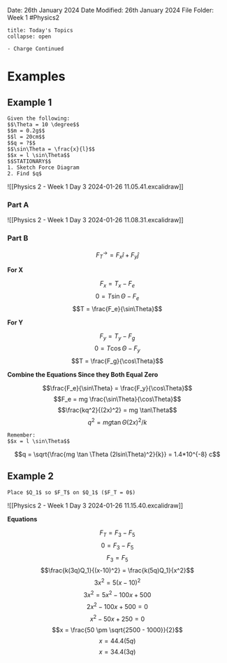 Date: 26th January 2024
Date Modified: 26th January 2024
File Folder: Week 1
#Physics2

```ad-abstract
title: Today's Topics
collapse: open

- Charge Continued

```

# Examples

## Example 1

```ad-question
Given the following:
$$\Theta = 10 \degree$$
$$m = 0.2g$$
$$l = 20cm$$
$$q = ?$$
$$\sin\Theta = \frac{x}{l}$$
$$x = l \sin\Theta$$
$$STATIONARY$$
1. Sketch Force Diagram
2. Find $q$
```

![[Physics 2 - Week 1 Day 3 2024-01-26 11.05.41.excalidraw]]

### Part A

![[Physics 2 - Week 1 Day 3 2024-01-26 11.08.31.excalidraw]]

### Part B

$$F_T^\to = F_x\hat{i}+F_y\hat{j}$$

**For X**

$$F_x = T_x -F_e$$
$$0 = T \sin\Theta - F_e$$
$$T = \frac{F_e}{\sin\Theta}$$

**For Y**

$$F_y = T_y -F_g$$
$$0 = T\cos\Theta - F_y$$
$$T = \frac{F_g}{\cos\Theta}$$

**Combine the Equations Since they Both Equal Zero**

$$\frac{F_e}{\sin\Theta} = \frac{F_y}{\cos\Theta}$$
$$F_e = mg \frac{\sin\Theta}{\cos\Theta}$$
$$\frac{kq^2}{(2x)^2} = mg \tan\Theta$$
$$q^2 = mg\tan\Theta (2x)^2 / k$$

```ad-note
Remember:
$$x = l \sin\Theta$$
```
$$q = \sqrt{\frac{mg \tan \Theta (2lsin\Theta)^2}{k}} = 1.4*10^{-8} c$$

## Example 2

```ad-question
Place $Q_1$ so $F_T$ on $Q_1$ ($F_T = 0$)
```

![[Physics 2 - Week 1 Day 3 2024-01-26 11.15.40.excalidraw]]

**Equations**

$$F_T = F_3 - F_5$$
$$0 = F_3 - F_5$$
$$F_3 = F_5$$
$$\frac{k(3q)Q_1}{(x-10)^2} = \frac{k(5q)Q_1}{x^2}$$
$$3x^2 = 5(x-10)^2$$
$$3x^2 = 5x^2-100x+500$$
$$2x^2 - 100x +500 = 0$$
$$x^2-50x+250=0$$
$$x = \frac{50 \pm \sqrt{2500 - 1000}}{2}$$
$$x = 44.4 (5q)$$
$$x = 34.4 (3q)$$

